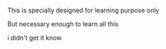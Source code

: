 
This is specially designed for learning purpose only

But necessary enough to learn all this

i didn't get it know
